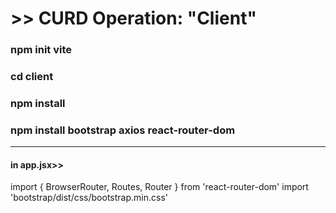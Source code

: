 #  >> CURD Operation: "Client"

### npm init vite
### cd client
### npm install
### npm install bootstrap axios react-router-dom
***
#### in app.jsx>>
import { BrowserRouter, Routes, Router } from 'react-router-dom'
import 'bootstrap/dist/css/bootstrap.min.css'

